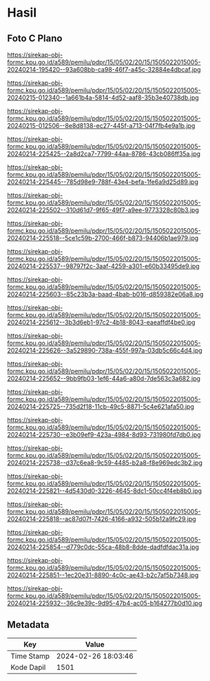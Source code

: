 # Hasil

## Foto C Plano

https://sirekap-obj-formc.kpu.go.id/a589/pemilu/pdpr/15/05/02/20/15/1505022015005-20240214-195420--93a608bb-ca98-46f7-a45c-32884e4dbcaf.jpg

https://sirekap-obj-formc.kpu.go.id/a589/pemilu/pdpr/15/05/02/20/15/1505022015005-20240215-012340--1a661b4a-5814-4d52-aaf8-35b3e40738db.jpg

https://sirekap-obj-formc.kpu.go.id/a589/pemilu/pdpr/15/05/02/20/15/1505022015005-20240215-012506--8e8d8138-ec27-445f-a713-04f7fb4e9a1b.jpg

https://sirekap-obj-formc.kpu.go.id/a589/pemilu/pdpr/15/05/02/20/15/1505022015005-20240214-225425--2a8d2ca7-7799-44aa-8786-43cb086ff35a.jpg

https://sirekap-obj-formc.kpu.go.id/a589/pemilu/pdpr/15/05/02/20/15/1505022015005-20240214-225445--785d98e9-788f-43e4-befa-1fe6a9d25d89.jpg

https://sirekap-obj-formc.kpu.go.id/a589/pemilu/pdpr/15/05/02/20/15/1505022015005-20240214-225502--310d61d7-9f65-49f7-a9ee-9773328c80b3.jpg

https://sirekap-obj-formc.kpu.go.id/a589/pemilu/pdpr/15/05/02/20/15/1505022015005-20240214-225518--5ce1c59b-2700-466f-b873-94406b1ae979.jpg

https://sirekap-obj-formc.kpu.go.id/a589/pemilu/pdpr/15/05/02/20/15/1505022015005-20240214-225537--98797f2c-3aaf-4259-a301-e60b33495de9.jpg

https://sirekap-obj-formc.kpu.go.id/a589/pemilu/pdpr/15/05/02/20/15/1505022015005-20240214-225603--85c23b3a-baad-4bab-b016-d859382e06a8.jpg

https://sirekap-obj-formc.kpu.go.id/a589/pemilu/pdpr/15/05/02/20/15/1505022015005-20240214-225612--3b3d6eb1-97c2-4b18-8043-eaeaffdf4be0.jpg

https://sirekap-obj-formc.kpu.go.id/a589/pemilu/pdpr/15/05/02/20/15/1505022015005-20240214-225626--3a529890-738a-455f-997a-03db5c66c4d4.jpg

https://sirekap-obj-formc.kpu.go.id/a589/pemilu/pdpr/15/05/02/20/15/1505022015005-20240214-225652--9bb9fb03-1ef6-44a6-a80d-7de563c3a682.jpg

https://sirekap-obj-formc.kpu.go.id/a589/pemilu/pdpr/15/05/02/20/15/1505022015005-20240214-225725--735d2f18-11cb-49c5-8871-5c4e621afa50.jpg

https://sirekap-obj-formc.kpu.go.id/a589/pemilu/pdpr/15/05/02/20/15/1505022015005-20240214-225730--e3b09ef9-423a-4984-8d93-731980fd7db0.jpg

https://sirekap-obj-formc.kpu.go.id/a589/pemilu/pdpr/15/05/02/20/15/1505022015005-20240214-225738--d37c6ea8-9c59-4485-b2a8-f8e969edc3b2.jpg

https://sirekap-obj-formc.kpu.go.id/a589/pemilu/pdpr/15/05/02/20/15/1505022015005-20240214-225821--4d5430d0-3226-4645-8dc1-50cc4f4eb8b0.jpg

https://sirekap-obj-formc.kpu.go.id/a589/pemilu/pdpr/15/05/02/20/15/1505022015005-20240214-225818--ac87d07f-7426-4166-a932-505b12a9fc29.jpg

https://sirekap-obj-formc.kpu.go.id/a589/pemilu/pdpr/15/05/02/20/15/1505022015005-20240214-225854--d779c0dc-55ca-48b8-8dde-dadfdfdac31a.jpg

https://sirekap-obj-formc.kpu.go.id/a589/pemilu/pdpr/15/05/02/20/15/1505022015005-20240214-225851--1ec20e31-8890-4c0c-ae43-b2c7af5b7348.jpg

https://sirekap-obj-formc.kpu.go.id/a589/pemilu/pdpr/15/05/02/20/15/1505022015005-20240214-225932--36c9e39c-9d95-47b4-ac05-b164277b0d10.jpg


## Metadata

| Key        | Value               |
| ---------- | ------------------- |
| Time Stamp | 2024-02-26 18:03:46 |
| Kode Dapil | 1501                |



